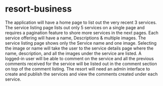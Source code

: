 # resort-business
The application will have a home page to list out the very recent 3 services. The service listing page lists out only 5 services on a single page and requires a pagination feature to shore more services in the next pages. Each service offering will have a name, Descriptions & multiple images. The service listing page shows only the Service name and one image. Selecting the image or name will take the user to the service details page where the name, description, and all the images under the service are listed. A logged-in user will be able to comment on the service and all the previous comments received for the service will be listed out in the comment section on top of the comment listing. The resort will need an admin interface to create and publish the services and view the comments created under each service.
